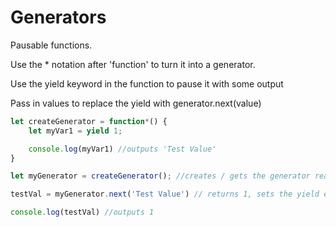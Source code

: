 # Generators

Pausable functions.

Use the * notation after 'function' to turn it into a generator.

Use the yield keyword in the function to pause it with some output

Pass in values to replace the yield with generator.next(value)

```jsx
let createGenerator = function*() {
	let myVar1 = yield 1;

	console.log(myVar1) //outputs 'Test Value'
}

let myGenerator = createGenerator(); //creates / gets the generator ready to run

testVal = myGenerator.next('Test Value') // returns 1, sets the yield equal to 'Test Value'

console.log(testVal) //outputs 1
```